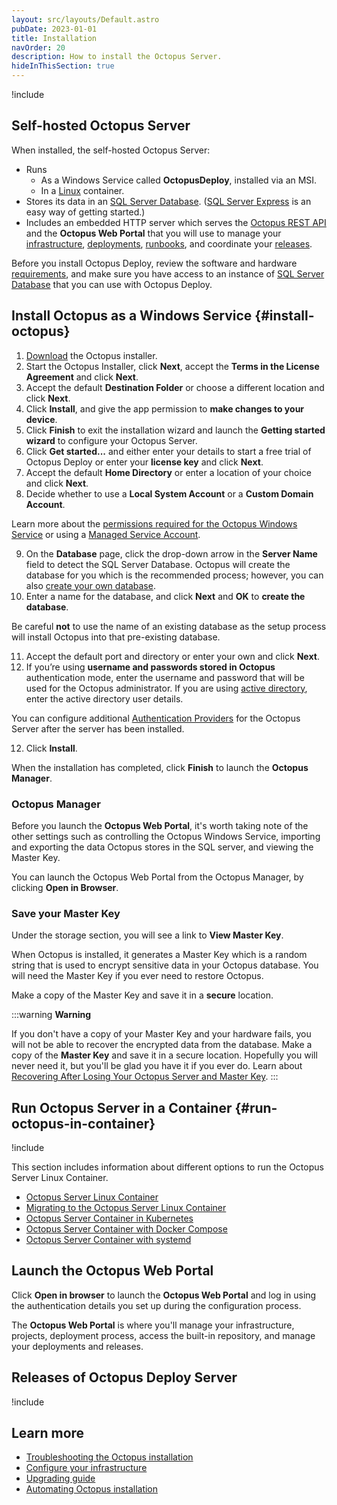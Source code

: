 ```yaml
---
layout: src/layouts/Default.astro
pubDate: 2023-01-01
title: Installation
navOrder: 20
description: How to install the Octopus Server.
hideInThisSection: true
---
```


!include <octopus-server>

## Self-hosted Octopus Server

When installed, the self-hosted Octopus Server:

- Runs
  - As a Windows Service called **OctopusDeploy**, installed via an MSI.
  - In a [Linux](docs/installation/octopus-server-linux-container/index.md) container.
- Stores its data in an [SQL Server Database](/docs/installation/sql-server-database.md). ([SQL Server Express](http://downloadsqlserverexpress.com/) is an easy way of getting started.)
- Includes an embedded HTTP server which serves the [Octopus REST API](/docs/octopus-rest-api/index.md) and the  **Octopus Web Portal** that you will use to manage your [infrastructure](/docs/infrastructure/index.md), [deployments](/docs/projects/deployment-process/index.md), [runbooks](/docs/runbooks/index.md), and coordinate your [releases](/docs/releases/index.md).

Before you install Octopus Deploy, review the software and hardware [requirements](/docs/installation/requirements.md), and make sure you have access to an instance of [SQL Server Database](/docs/installation/sql-server-database.md) that you can use with Octopus Deploy.

## Install Octopus as a Windows Service {#install-octopus}

1. [Download](https://Octopus.com/downloads/server) the Octopus installer.
1. Start the Octopus Installer, click **Next**, accept the **Terms in the License Agreement** and click **Next**.
1. Accept the default **Destination Folder** or choose a different location and click **Next**.
1. Click **Install**, and give the app permission to **make changes to your device**.
1. Click **Finish** to exit the installation wizard and launch the **Getting started wizard** to configure your Octopus Server.
1. Click **Get started...** and either enter your details to start a free trial of Octopus Deploy or enter your **license key** and click **Next**.
1. Accept the default **Home Directory** or enter a location of your choice and click **Next**.
1. Decide whether to use a **Local System Account** or a **Custom Domain Account**.

Learn more about the [permissions required for the Octopus Windows Service](/docs/installation/permissions-for-the-octopus-windows-service.md) or using a [Managed Service Account](/docs/installation/managed-service-account.md).

9. On the **Database** page, click the drop-down arrow in the **Server Name** field to detect the SQL Server Database. Octopus will create the database for you which is the recommended process; however, you can also [create your own database](/docs/installation/sql-server-database.md#creating-the-database).
10. Enter a name for the database, and click **Next** and **OK** to **create the database**.

  Be careful **not** to use the name of an existing database as the setup process will install Octopus into that pre-existing database.

11. Accept the default port and directory or enter your own and click **Next**.
12. If you’re using **username and passwords stored in Octopus** authentication mode, enter the username and password that will be used for the Octopus administrator. If you are using [active directory](/docs/security/authentication/active-directory/index.md), enter the active directory user details.

  You can configure additional [Authentication Providers](/docs/security/authentication/index.md) for the Octopus Server after the server has been installed.

12. Click **Install**.

When the installation has completed, click **Finish** to launch the **Octopus Manager**.

### Octopus Manager

Before you launch the **Octopus Web Portal**, it's worth taking note of the other settings such as controlling the Octopus Windows Service, importing and exporting the data Octopus stores in the SQL server, and viewing the Master Key.

You can launch the Octopus Web Portal from the Octopus Manager, by clicking **Open in Browser**.

### Save your Master Key

Under the storage section, you will see a link to **View Master Key**.

When Octopus is installed, it generates a Master Key which is a random string that is used to encrypt sensitive data in your Octopus database. You will need the Master Key if you ever need to restore Octopus.

Make a copy of the Master Key and save it in a **secure** location.

:::warning
**Warning**

If you don't have a copy of your Master Key and your hardware fails, you will not be able to recover the encrypted data from the database. Make a copy of the **Master Key** and save it in a secure location. Hopefully you will never need it, but you'll be glad you have it if you ever do. Learn about [Recovering After Losing Your Octopus Server and Master Key](/docs/administration/managing-infrastructure/lost-master-key.md).
:::

## Run Octopus Server in a Container {#run-octopus-in-container}

!include <octopus-server-in-container>

This section includes information about different options to run the Octopus Server Linux Container.

- [Octopus Server Linux Container](/docs/installation/octopus-server-linux-container/index.md)
- [Migrating to the Octopus Server Linux Container](/docs/installation/octopus-server-linux-container/migration/index.md)
- [Octopus Server Container in Kubernetes](/docs/installation/octopus-server-linux-container/octopus-in-kubernetes.md)
- [Octopus Server Container with Docker Compose](/docs/installation/octopus-server-linux-container/docker-compose-linux.md)
- [Octopus Server Container with systemd](/docs/installation/octopus-server-linux-container/systemd-service-definition.md)

## Launch the Octopus Web Portal

Click **Open in browser** to launch the **Octopus Web Portal** and log in using the authentication details you set up during the configuration process.

The **Octopus Web Portal**  is where you'll manage your infrastructure, projects, deployment process, access the built-in repository, and manage your deployments and releases.

## Releases of Octopus Deploy Server

!include <octopus-releases>

## Learn more

 - [Troubleshooting the Octopus installation](/docs/installation/troubleshooting.md)
 - [Configure your infrastructure](/docs/infrastructure/index.md)
 - [Upgrading guide](/docs/administration/upgrading/index.md)
 - [Automating Octopus installation](/docs/installation/automating-installation.md)

